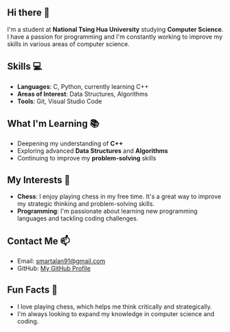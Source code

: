 ## Hi there 👋

I'm a student at **National Tsing Hua University** studying **Computer Science**. I have a passion for programming and I'm constantly working to improve my skills in various areas of computer science.

## Skills 💻

- **Languages**: C, Python, currently learning C++
- **Areas of Interest**: Data Structures, Algorithms
- **Tools**: Git, Visual Studio Code

## What I'm Learning 📚

- Deepening my understanding of **C++**
- Exploring advanced **Data Structures** and **Algorithms**
- Continuing to improve my **problem-solving** skills

## My Interests 🎯

- **Chess**: I enjoy playing chess in my free time. It's a great way to improve my strategic thinking and problem-solving skills.
- **Programming**: I'm passionate about learning new programming languages and tackling coding challenges.

## Contact Me 📫

- Email: [smartalan91@gmail.com](mailto:smartalan91@gmail.com)
- GitHub: [My GitHub Profile](https://github.com/smartalan91)

## Fun Facts 🤔

- I love playing chess, which helps me think critically and strategically.
- I'm always looking to expand my knowledge in computer science and coding.


<!--
**smartalan91/smartalan91** is a ✨ _special_ ✨ repository because its `README.md` (this file) appears on your GitHub profile.

Here are some ideas to get you started:

- 🔭 I’m currently working on ...
- 🌱 I’m currently learning ...
- 👯 I’m looking to collaborate on ...
- 🤔 I’m looking for help with ...
- 💬 Ask me about ...
- 📫 How to reach me: ...
- 😄 Pronouns: ...
- ⚡ Fun fact: ...
-->
